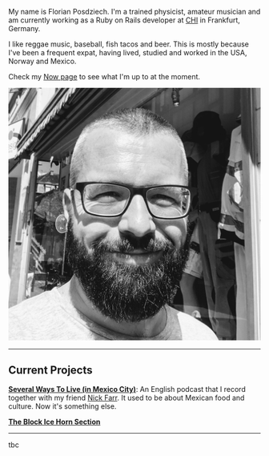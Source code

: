 <!-- 
.. title: About Me
.. slug: about
.. date: 2017-05-18
.. tags: 
.. category: 
.. link: 
.. description: 
.. type: text
-->

<div class="row">
  <div class="col-sm-8 col-sm-push-4">
<p>My name is Florian Posdziech. I'm a trained physicist, amateur musician and am currently working as a Ruby on Rails developer at <a href="http://www.chi-deutschland.com/">CHI</a> in Frankfurt, Germany.</p>

<p>I like reggae music, baseball, fish tacos and beer. This is mostly because I've been a frequent expat, having lived, studied and worked in the USA, Norway and Mexico.</p>

<p>Check my <a href="link://slug/now">Now page</a> to see what I'm up to at the moment.
  </div>
  <div class="col-sm-4 col-sm-pull-8">
    <img src="/images/flowfx-2019.jpg" alt="" class="img-responsive">
  </div>
</div>

*****

## Current Projects

**[Several Ways To Live (in Mexico City)](https://severalwaystolive.com/)**: An English podcast that I record together with my friend [Nick Farr](https://chaos.social/web/accounts/1767). It used to be about Mexican food and culture. Now it's something else.

**[The Block Ice Horn Section](https://blockicehornsection.com/)**

*****

tbc

